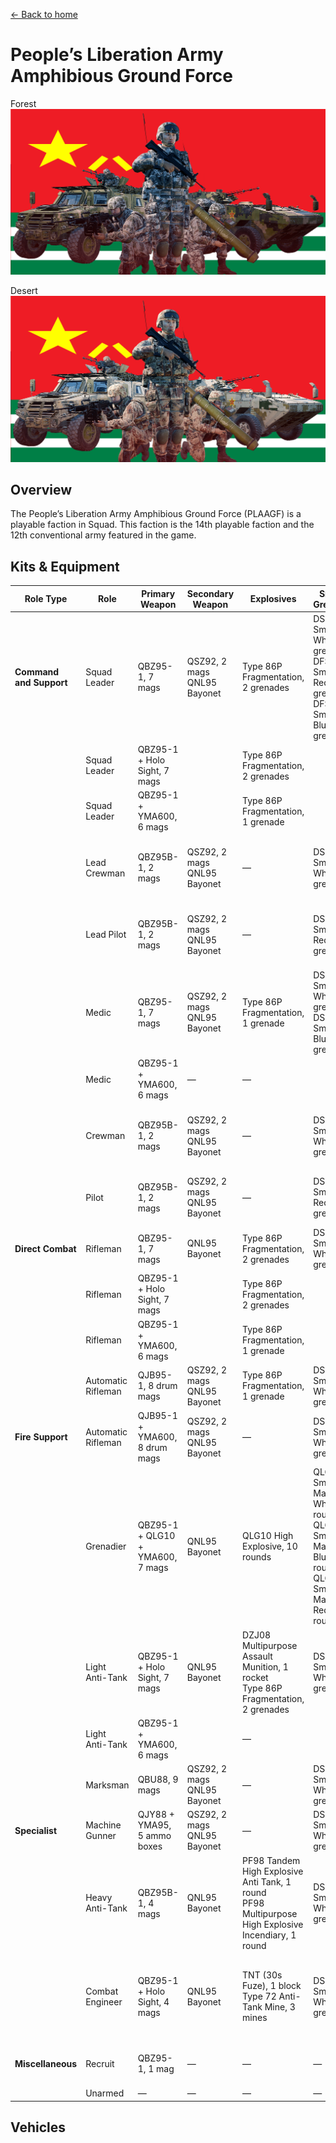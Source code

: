 [← Back to home](../../README.md)

# People’s Liberation Army Amphibious Ground Force

Forest
![People’s Liberation Army Amphibious Ground Force - Forest Camo](./pla-amphibious-ground-forces-forest.png)

Desert
![People’s Liberation Army Amphibious Ground Force - Desert Camo](./pla-amphibious-ground-forces-desert.png)

## Overview
The People’s Liberation Army Amphibious Ground Force (PLAAGF) is a playable faction in Squad. This faction is the 14th playable faction and the 12th conventional army featured in the game.

## Kits & Equipment
| Role Type            | Role            | Primary Weapon                                                       | Secondary Weapon                                                   | Explosives                                               | Smoke Grenades                                                             | Medical Supplies                     | Addtl. Equipment                                                            |
|----------------------|-----------------|----------------------------------------------------------------------|----------------------------------------------------------------------|----------------------------------------------------------|----------------------------------------------------------------------------|--------------------------------------|----------------------------------------------------------------------------|
| **Command and Support** | Squad Leader    | QBZ95-1, 7 mags                                                       | QSZ92, 2 mags<br>QNL95 Bayonet                                         | Type 86P Fragmentation, 2 grenades                       | DSF161 Smoke White, 2 grenades<br>DFS161 Smoke Red, 1 grenade<br>DFS161 Smoke Blue, 1 grenade | Field Dressing, 2 packages            | Type 95 Binoculars<br>Rally Point                                            |
|                      | Squad Leader    | QBZ95-1 + Holo Sight, 7 mags                                           |                                                                      | Type 86P Fragmentation, 2 grenades                       |                                                                        |                                      |                                                                            |
|                      | Squad Leader    | QBZ95-1 + YMA600, 6 mags                                               |                                                                      | Type 86P Fragmentation, 1 grenade                       |                                                                        |                                      |                                                                            |
|                      | Lead Crewman     | QBZ95B-1, 2 mags                                                      | QSZ92, 2 mags<br>QNL95 Bayonet                                         | —                                                        | DSF161 Smoke White, 2 grenades                                                | Field Dressing, 2 packages            | Type 95 Binoculars<br>Vehicle Repair Tools<br>Rally Point                      |
|                      | Lead Pilot       | QBZ95B-1, 2 mags                                                      | QSZ92, 2 mags<br>QNL95 Bayonet                                         | —                                                        | DSF161 Smoke Red, 2 grenades                                                  | Field Dressing, 2 packages            | Type 95 Binoculars<br>Vehicle Repair Tools<br>Rally Point                      |
|                      | Medic            | QBZ95-1, 7 mags                                                       | QSZ92, 2 mags<br>QNL95 Bayonet                                         | Type 86P Fragmentation, 1 grenade                       | DSF161 Smoke White, 2 grenades<br>DSF161 Smoke Blue, 2 grenades            | Field Dressing, 9 packages<br>Medical Kit | WJQ308<br>Type 95 Binoculars                                          |
|                      | Medic            | QBZ95-1 + YMA600, 6 mags                                               | —                                                                    | —                                                        |                                                                        |                                      | WJQ308                                                             |
|                      | Crewman          | QBZ95B-1, 2 mags                                                      | QSZ92, 2 mags<br>QNL95 Bayonet                                         | —                                                        | DSF161 Smoke White, 2 grenades                                                | Field Dressing, 2 packages            | WJQ308<br>Type 95 Binoculars<br>Vehicle Repair Tools                 |
|                      | Pilot            | QBZ95B-1, 2 mags                                                      | QSZ92, 2 mags<br>QNL95 Bayonet                                         | —                                                        | DSF161 Smoke Red, 2 grenades                                                  | Field Dressing, 2 packages            | Type 95 Binoculars<br>Vehicle Repair Tools                                     |
| **Direct Combat**     | Rifleman         | QBZ95-1, 7 mags                                                       | QNL95 Bayonet                                                       | Type 86P Fragmentation, 2 grenades                       | DSF161 Smoke White, 2 grenades                                                | Field Dressing, 2 packages            | WJQ308<br>Ammo Bag<br>Type 95 Binoculars                             |
|                      | Rifleman         | QBZ95-1 + Holo Sight, 7 mags                                           |                                                                      | Type 86P Fragmentation, 2 grenades                       |                                                                        |                                      |                                                                            |
|                      | Rifleman         | QBZ95-1 + YMA600, 6 mags                                               |                                                                      | Type 86P Fragmentation, 1 grenade                       |                                                                        |                                      | WJQ308<br>Ammo Bag                                                 |
|                      | Automatic Rifleman | QJB95-1, 8 drum mags                                                   | QSZ92, 2 mags<br>QNL95 Bayonet                                         | Type 86P Fragmentation, 1 grenade                       | DSF161 Smoke White, 2 grenades                                                | Field Dressing, 2 packages            | WJQ308                                                             |
| **Fire Support**      | Automatic Rifleman | QJB95-1 + YMA600, 8 drum mags                                          | QSZ92, 2 mags<br>QNL95 Bayonet                                         | —                                                        | DSF161 Smoke White, 2 grenades                                                | Field Dressing, 2 packages            | WJQ308                                                             |
|                      | Grenadier        | QBZ95-1 + QLG10 + YMA600, 7 mags                                       | QNL95 Bayonet                                                       | QLG10 High Explosive, 10 rounds                          | QLG10 Smoke Marker White, 2 rounds<br>QLG10 Smoke Marker Blue, 2 rounds<br>QLG10 Smoke Marker Red, 2 rounds | Field Dressing, 2 packages            | WJQ308                                                             |
|                      | Light Anti-Tank  | QBZ95-1 + Holo Sight, 7 mags                                           | QNL95 Bayonet                                                       | DZJ08 Multipurpose Assault Munition, 1 rocket<br>Type 86P Fragmentation, 2 grenades | DSF161 Smoke White, 2 grenades                                                | Field Dressing, 2 packages            | WJQ308<br>Type 95 Binoculars                                          |
|                      | Light Anti-Tank  | QBZ95-1 + YMA600, 6 mags                                               |                                                                      | —                                                        |                                                                        |                                      | WJQ308                                                             |
|                      | Marksman         | QBU88, 9 mags                                                         | QSZ92, 2 mags<br>QNL95 Bayonet                                         | —                                                        | DSF161 Smoke White, 2 grenades                                                | Field Dressing, 2 packages            | WJQ308<br>Type 95 Binoculars                                          |
| **Specialist**        | Machine Gunner   | QJY88 + YMA95, 5 ammo boxes                                            | QSZ92, 2 mags<br>QNL95 Bayonet                                         | —                                                        | DSF161 Smoke White, 2 grenades                                                | Field Dressing, 2 packages            | WJQ308                                                             |
|                      | Heavy Anti-Tank  | QBZ95B-1, 4 mags                                                      | QNL95 Bayonet                                                       | PF98 Tandem High Explosive Anti Tank, 1 round<br>PF98 Multipurpose High Explosive Incendiary, 1 round | DSF161 Smoke White, 2 grenades                                                | Field Dressing, 2 packages            | WJQ308<br>Type 95 Binoculars                                          |
|                      | Combat Engineer  | QBZ95-1 + Holo Sight, 4 mags                                            | QNL95 Bayonet                                                       | TNT (30s Fuze), 1 block<br>Type 72 Anti-Tank Mine, 3 mines | DSF161 Smoke White, 2 grenades                                                | Field Dressing, 2 packages            | WJQ308<br>Vehicle Repair Tools<br>Sandbags<br>Razor Wire<br>Type 95 Binoculars            |
| **Miscellaneous**     | Recruit          | QBZ95-1, 1 mag                                                         | —                                                                    | —                                                        | —                                                                      | Field Dressing, 1 package              | WJQ308                                                             |
|                      | Unarmed          | —                                                                    | —                                                                    | —                                                        | —                                                                      | —                                    | —                                                                          |

## Vehicles